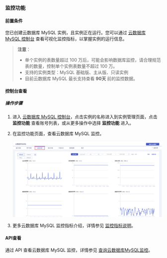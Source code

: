 ### 监控功能

#### 前置条件

您已创建云数据库 MySQL 实例，且实例正在运行。您可以通过 [云数据库 MySQL 控制台](https://console.capitalonline.net/dbinstances) 查看可视化监控指标，以掌握实例的运行信息。

> **注意**：
>
> - 单个实例的表数量超过 100 万后，可能会影响数据库监控，请合理规范表的数量，控制单个实例表数量不超过 100 万。
> - 支持的实例类型：MySQL 基础版、主从版、只读实例
> - 目前云数据库 MySQL 最长支持查看 **90天** 前的监控数据。
>

#### 控制台查看

##### 操作步骤

1. 进入 [云数据库 MySQL 控制台](https://console.capitalonline.net/dbinstances)，点击实例的名称进入到实例管理页面，点击 **监控功能** 查看账号列表，或从更多操作中选择 **监控功能** 进入。

2. 在监控功能页面，查看云数据库 MySQL 监控。

   ![monitor_view](./../../pic/monitor_view.png)

3. 更多云数据库 MySQL 监控指标介绍，详情参见 [监控指标说明](./01.监控指标说明.md)。

#### API查看

通过 API 查看云数据库 MySQL 监控，详情参见 [查询云数据库MySQL监控](./../../08.API文档/07.监控相关接口/00.查询云数据库MySQL监控.md)。
